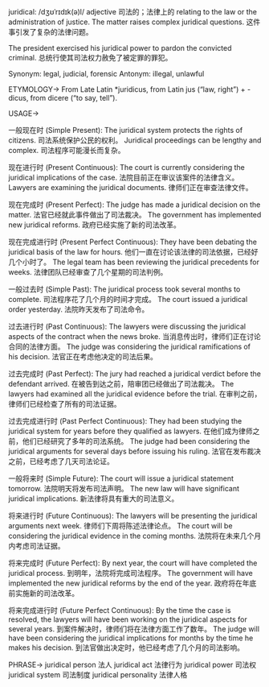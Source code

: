 juridical: /dʒʊˈrɪdɪk(ə)l/
adjective
司法的；法律上的
relating to the law or the administration of justice.
The matter raises complex juridical questions.  这件事引发了复杂的法律问题。

The president exercised his juridical power to pardon the convicted criminal. 总统行使其司法权力赦免了被定罪的罪犯。

Synonym: legal, judicial, forensic
Antonym: illegal, unlawful

ETYMOLOGY->
From Late Latin *juridicus, from Latin jus (“law, right”) + -dicus, from dicere (“to say, tell”).

USAGE->

一般现在时 (Simple Present):
The juridical system protects the rights of citizens. 司法系统保护公民的权利。
Juridical proceedings can be lengthy and complex.  司法程序可能漫长而复杂。

现在进行时 (Present Continuous):
The court is currently considering the juridical implications of the case. 法院目前正在审议该案件的法律含义。
Lawyers are examining the juridical documents. 律师们正在审查法律文件。


现在完成时 (Present Perfect):
The judge has made a juridical decision on the matter. 法官已经就此事件做出了司法裁决。
The government has implemented new juridical reforms. 政府已经实施了新的司法改革。

现在完成进行时 (Present Perfect Continuous):
They have been debating the juridical basis of the law for hours.  他们一直在讨论该法律的司法依据，已经好几个小时了。
The legal team has been reviewing the juridical precedents for weeks. 法律团队已经审查了几个星期的司法判例。


一般过去时 (Simple Past):
The juridical process took several months to complete.  司法程序花了几个月的时间才完成。
The court issued a juridical order yesterday. 法院昨天发布了司法命令。


过去进行时 (Past Continuous):
The lawyers were discussing the juridical aspects of the contract when the news broke. 当消息传出时，律师们正在讨论合同的法律方面。
The judge was considering the juridical ramifications of his decision. 法官正在考虑他决定的司法后果。

过去完成时 (Past Perfect):
The jury had reached a juridical verdict before the defendant arrived.  在被告到达之前，陪审团已经做出了司法裁决。
The lawyers had examined all the juridical evidence before the trial.  在审判之前，律师们已经检查了所有的司法证据。


过去完成进行时 (Past Perfect Continuous):
They had been studying the juridical system for years before they qualified as lawyers.  在他们成为律师之前，他们已经研究了多年的司法系统。
The judge had been considering the juridical arguments for several days before issuing his ruling.  法官在发布裁决之前，已经考虑了几天司法论证。


一般将来时 (Simple Future):
The court will issue a juridical statement tomorrow. 法院明天将发布司法声明。
The new law will have significant juridical implications.  新法律将具有重大的司法意义。


将来进行时 (Future Continuous):
The lawyers will be presenting the juridical arguments next week. 律师们下周将陈述法律论点。
The court will be considering the juridical evidence in the coming months.  法院将在未来几个月内考虑司法证据。


将来完成时 (Future Perfect):
By next year, the court will have completed the juridical process. 到明年，法院将完成司法程序。
The government will have implemented the new juridical reforms by the end of the year. 政府将在年底前实施新的司法改革。


将来完成进行时 (Future Perfect Continuous):
By the time the case is resolved, the lawyers will have been working on the juridical aspects for several years.  到案件解决时，律师们将在法律方面工作了数年。
The judge will have been considering the juridical implications for months by the time he makes his decision.  到法官做出决定时，他已经考虑了几个月的司法影响。

PHRASE->
juridical person 法人
juridical act  法律行为
juridical power 司法权
juridical system 司法制度
juridical personality 法律人格
